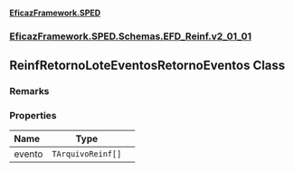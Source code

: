 #### [EficazFramework.SPED](EficazFrameworkSPED.md 'EficazFramework SPED')
### [EficazFramework.SPED.Schemas.EFD_Reinf.v2_01_01](EficazFramework.SPED.Schemas.EFD_Reinf.v2_01_01.md 'EficazFramework.SPED.Schemas.EFD_Reinf.v2_01_01')

## ReinfRetornoLoteEventosRetornoEventos Class

### Remarks
### Properties

| Name | Type | |
| :--- | :---: | :--- |
| evento | `TArquivoReinf[]` |  |

